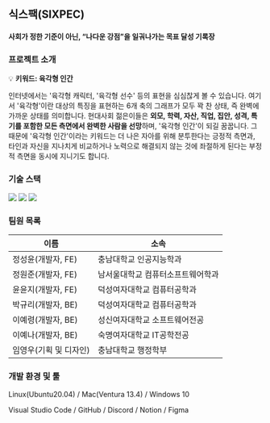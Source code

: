 ## 식스팩(SIXPEC)
#### 사회가 정한 기준이 아닌, “나다운 강점”을 일궈나가는 목표 달성 기록장


### 프로젝트 소개

💡 **키워드: 육각형 인간**

인터넷에서는 '육각형 캐릭터, '육각형 선수' 등의 표현을 심심찮게 볼 수 있습니다. 여기서 '육각형'이란 대상의 특징을 표현하는 6개 축의 그래프가 모두 꽉 찬 상태, 즉 완벽에 가까운 상태를 의미합니다. 현대사회 젊은이들은 **외모, 학력, 자산, 직업, 집안, 성격, 특기를 포함한 모든 측면에서 완벽한 사람을 선망**하며, '육각형 인간'이 되길 꿈꿉니다. 그 때문에 '육각형 인간'이라는 키워드는 더 나은 자아를 위해 분투한다는 긍정적 측면과, 타인과 자신을 지나치게 비교하거나 노력으로 해결되지 않는 것에 좌절하게 된다는 부정적 측면을 동시에 지니기도 합니다.
<br/> 

### 기술 스택
<img src="https://img.shields.io/badge/react-61DAFB?style=for-the-badge&logo=react&logoColor=white"> <img src="https://img.shields.io/badge/django-092E20?style=for-the-badge&logo=django&logoColor=white"> 
<img src="https://img.shields.io/badge/amazon ec2-FF9900?style=for-the-badge&logo=amazonec2&logoColor=white">

### 팀원 목록

| 이름 | 소속 |
| --- | --- |
| 정성윤(개발자, FE) | 충남대학교 인공지능학과 | 
| 정원준(개발자, FE) | 남서울대학교 컴퓨터소프트웨어학과 | 
| 윤윤지(개발자, FE) | 덕성여자대학교 컴퓨터공학과 |  
| 박규리(개발자, BE) | 덕성여자대학교 컴퓨터공학과 |  
| 이예령(개발자, BE) | 성신여자대학교 소프트웨어전공 |
| 이예나(개발자, BE) | 숙명여자대학교 IT공학전공 |
| 임영우(기획 및 디자인) | 충남대학교 행정학부 |

### 개발 환경 및 툴
Linux(Ubuntu20.04) / Mac(Ventura 13.4) / Windows 10

Visual Studio Code / GitHub / Discord / Notion / Figma
